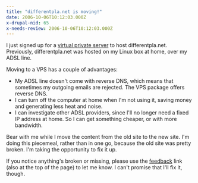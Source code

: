 ```yaml
---
title: "differentpla.net is moving!"
date: 2006-10-06T10:12:03.000Z
x-drupal-nid: 65
x-needs-review: 2006-10-06T10:12:03.000Z
---
```

I just signed up for a [virtual private server](http://www.spry.com/webmin-vps/) to host differentpla.net. Previously, differentpla.net was hosted on my Linux box at home, over my ADSL line.

Moving to a VPS has a couple of advantages:

*   My ADSL line doesn't come with reverse DNS, which means that sometimes my outgoing emails are rejected. The VPS package offers reverse DNS.
*   I can turn off the computer at home when I'm not using it, saving money and generating less heat and noise.
*   I can investigate other ADSL providers, since I'll no longer need a fixed IP address at home. So I can get something cheaper, or with more bandwidth.

Bear with me while I move the content from the old site to the new site. I'm doing this piecemeal, rather than in one go, because the old site was pretty broken. I'm taking the opportunity to fix it up.

If you notice anything's broken or missing, please use the [feedback](/content/contact) link (also at the top of the page) to let me know. I can't promise that I'll fix it, though.
